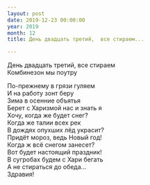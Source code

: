 ```yaml
---
layout: post
date: 2019-12-23 00:00:00
year: 2019
month: 12
title: День двадцать третий,  все стираем...

---
```

День двадцать третий,  все стираем<br/>
Комбинезон мы поутру <br/>
<!--more-->
По-прежнему в грязи гуляем <br/>
И на работу зонт беру<br/>
Зима в осенние объятья<br/>
Берет с Харизмой нас и знать я<br/>
Хочу,  когда же будет снег?<br/>
Когда же талии всех рек<br/>
В дождях опухших лёд украсит?<br/>
Придёт мороз, ведь Новый год! <br/>
Когда ж всё снегом занесет? <br/>
Вот будет настоящий праздник!<br/>
В сугробах будем с Хари бегать <br/>
А не  стираться до обеда...<br/>
Здравия!<br/>